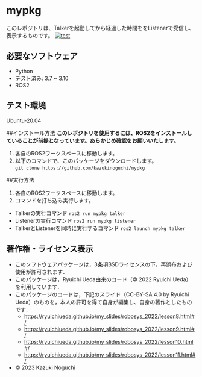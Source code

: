 # mypkg
このレポジトリは、Talkerを起動してから経過した時間ををListenerで受信し、表示するものです。
[![test](https://github.com/kazukinoguchi/mypkg/actions/workflows/test.yml/badge.svg)](https://github.com/kazukinoguchi/mypkg/actions/workflows/test.yml)

## 必要なソフトウェア
* Python
 * テスト済み: 3.7 ~ 3.10
* ROS2

## テスト環境
Ubuntu-20.04

##インストール方法
**このレポジトリを使用するには、ROS2をインストールしていることが前提となっています。あらかじめ確認をお願いいたします。**
1. 各自のROS2ワークスペースに移動します。
1. 以下のコマンドで、このパッケージをダウンロードします。  
`git clone https://github.com/kazukinoguchi/mypkg`

##実行方法
1. 各自のROS2ワークスペースに移動します。
1. コマンドを打ち込み実行します。
* Talkerの実行コマンド
`ros2 run mypkg talker`
* Listenerの実行コマンド
`ros2 run mypkg listener`
* TalkerとListenerを同時に実行するコマンド
`ros2 launch mypkg talker`

## 著作権・ライセンス表示
* このソフトウェアパッケージは，3条項BSDライセンスの下，再頒布および使用が許可されます．
* このパッケージは，Ryuichi Ueda由来のコード（© 2022 Ryuichi Ueda）を利用しています．
* このパッケージのコードは，下記のスライド（CC-BY-SA 4.0 by Ryuichi Ueda）のものを，本人の許可を得て自身が編集し、自身の著作としたものです．
    * https://ryuichiueda.github.io/my_slides/robosys_2022/lesson8.html#/
    * https://ryuichiueda.github.io/my_slides/robosys_2022/lesson9.html#/
    * https://ryuichiueda.github.io/my_slides/robosys_2022/lesson10.html#/
    * https://ryuichiueda.github.io/my_slides/robosys_2022/lesson11.html#/
* © 2023 Kazuki Noguchi
